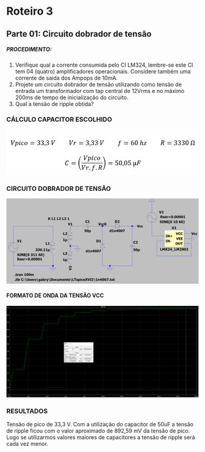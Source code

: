 # Roteiro 3

## Parte 01: Circuito dobrador de tensão

##### PROCEDIMENTO:

1. Verifique qual a corrente consumida pelo CI LM324, lembre-se este CI tem 04 (quatro) amplificadores operacionais. Considere também uma corrente de saída dos Ampops de 10mA.
2. Projete um circuito dobrador de tensão utilizando como tensão de entrada um transformador com tap central de 12Vrms e no máximo 200ms de tempo de inicialização do circuito.
3. Qual a tensão de ripple obtida?

### CÁLCULO CAPACITOR ESCOLHIDO

![calculocapacitor](/resources/imagens/relatorio3/parte1/calculocapacitor.png)

### CIRCUITO DOBRADOR DE TENSÃO

![circuitodobrador](/resources/imagens/relatorio3/parte1/circuitodobrador.png)

#### FORMATO DE ONDA DA TENSÃO VCC

![formaondadobrador](/resources/imagens/relatorio3/parte1/formaondadobrador.png)

### RESULTADOS

Tensão de pico de 33,3 V. Com a utilização do capacitor de 50uF a tensão de ripple ficou com o valor aproximado de 892,59 mV da tensão de pico. Logo se utilizarmos valores maiores de capacitores a tensão de ripple será cada vez menor.
